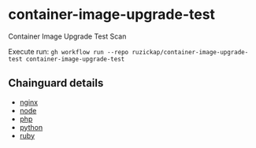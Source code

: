 # container-image-upgrade-test

Container Image Upgrade Test Scan

Execute run: `gh workflow run --repo ruzickap/container-image-upgrade-test container-image-upgrade-test`

## Chainguard details

* [nginx](https://images.chainguard.dev/directory/image/nginx/compare)
* [node](https://images.chainguard.dev/directory/image/node/compare)
* [php](https://images.chainguard.dev/directory/image/php/versions)
* [python](https://images.chainguard.dev/directory/image/python/versions)
* [ruby](https://images.chainguard.dev/directory/image/ruby/compare)
